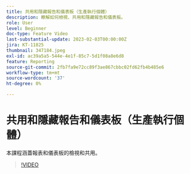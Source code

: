 ```yaml
---
title: 共用和隱藏報告和儀表板（生產執行個體）
description: 瞭解如何檢視、共用和隱藏報告和儀表板。
role: User
level: Beginner
doc-type: Feature Video
last-substantial-update: 2023-02-03T00:00:00Z
jira: KT-11825
thumbnail: 347184.jpeg
exl-id: ac39a5a5-544e-4e1f-85c7-5d1f08a8e6d8
feature: Reporting
source-git-commit: 2fb7fa9e72cc89f3ae867cbbc02fd62fb4b485e6
workflow-type: tm+mt
source-wordcount: '37'
ht-degree: 0%

---
```


# 共用和隱藏報告和儀表板（生產執行個體）

本課程涵蓋報表和儀表板的檢視和共用。

>[!VIDEO](https://video.tv.adobe.com/v/347184/?quality=12&learn=on)
